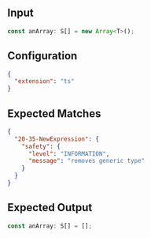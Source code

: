 
## Input
```javascript input
const anArray: S[] = new Array<T>();
```

## Configuration
```json configuration
{
  "extension": "ts"
}
```

## Expected Matches
```json expected matches
{
  "20-35-NewExpression": {
    "safety": {
      "level": "INFORMATION",
      "message": "removes generic type"
    }
  }
}
```

## Expected Output
```javascript expected output
const anArray: S[] = [];
```
